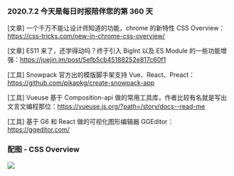 ### 2020.7.2 今天是每日时报陪伴您的第 360 天

[文章] 一个千万不能让设计师知道的功能，chrome 的新特性 CSS Overview：<https://css-tricks.com/new-in-chrome-css-overview/>

[文章] ES11 来了，还学得动吗？终于引入 BigInt 以及 ES Module 的一些功能增强：<https://juejin.im/post/5efb5cb45188252e817c60f1>

[工具] Snowpack 官方出的模版脚手架支持 Vue、React、Preact： <https://github.com/pikapkg/create-snowpack-app>

[工具] Vueuse 基于 Composition-api 做的常用工具库，作者比较有名就是写出文言文编程那位：<https://vueuse.js.org/?path=/story/docs--read-me>

[工具] 基于 G6 和 React 做的可视化图形编辑器 GGEditor：<https://ggeditor.com/>

### 配图 - CSS Overview

![](https://i2.wp.com/css-tricks.com/wp-content/uploads/2020/06/Screen-Shot-2020-06-30-at-7.55.15-AM.png?resize=1536%2C1083&ssl=1)